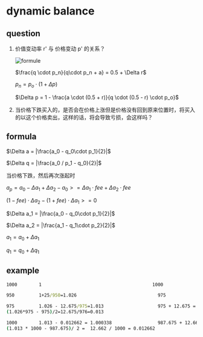 # dynamic balance

## question

1. 价值变动率 r' 与 价格变动 p' 的关系？

   ![formule](./resources/formule.jpg)

   $\frac{q \cdot p_n}{q\cdot p_n + a} = 0.5 + \Delta r$

   $p_n = p_o \cdot (1 + \Delta p)$

   $\Delta p = 1 - \frac{a \cdot (0.5 + r)}{q \cdot (0.5 - r) \cdot p_o}$

2. 当价格下跌买入的，是否会在价格上涨但是价格没有回到原来位置时，将买入的以这个价格卖出，这样的话，将会导致亏损，会这样吗？

## formula

$\Delta a = |\frac{a_0 - q_0\cdot p_1}{2}|$

$\Delta q = |\frac{a_0 / p_1 - q_0}{2}|$

当价格下跌，然后再次涨起时

$a_p = a_0 - \Delta a_1 + \Delta a_2 - a_0 >= \Delta a_1 \cdot fee + \Delta a_2 \cdot fee$

$(1 - fee) \cdot \Delta a_2 - (1 + fee) \cdot \Delta a_1 >= 0$

$\Delta a_1 = |\frac{a_0 - q_0\cdot p_1}{2}|$

$\Delta a_2 = |\frac{a_1 - q_1\cdot p_2}{2}|$

$a_1 = a_0 + \Delta a_1$

$q_1 = q_0 + \Delta q_1$

## example

```cmd
1000        1                                         1000

950         1+25/950=1.026                              975                         25 * 0.001 = 0.025

975         1.026 - 12.675/975=1.013                    975 + 12.675 = 987.675
(1.026*975 - 975)/2=12.675/976=0.013

1000        1.013 - 0.012662 = 1.000338                 987.675 + 12.662 = 1000.337
(1.013 * 1000 - 987.675)/ 2 =  12.662 / 1000 = 0.012662
```
